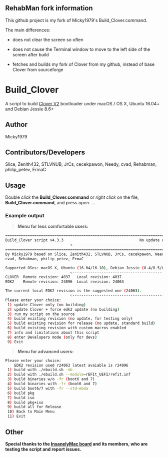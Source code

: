 ## RehabMan fork information

This github project is my fork of Micky1979's Build_Clover.command.

The main differences:

- does not clear the screen so often

- does not cause the Terminal window to move to the left side of the screen after build

- fetches and builds my fork of Clover from my github, instead of base Clover from sourceforge


# Build_Clover
A script to build [Clover V2](https://sourceforge.net/p/cloverefiboot/code/HEAD/tree) bootloader under macOS / OS X, Ubuntu 16.04+ and Debian Jessie 8.6+

## Author
Micky1979

## Contributors/Developers
Slice, Zenith432, STLVNUB, JrCs, cecekpawon, Needy, cvad, Rehabman, philip_petev, ErmaC

## Usage
Double _click_ the **Build_Clover.command** or _right click_ on the file, **Build_Clover.command**, and press _open_.
...

### Example output
>**Menu for less comfortable users:**

``` bash
================================================================================
Build_Clover script v4.3.3                                  No update available.
                             <--------------------------------------------------
================================================================================
By Micky1979 based on Slice, Zenith432, STLVNUB, JrCs, cecekpawon, Needy,
cvad, Rehabman, philip_petev, ErmaC

Supported OSes: macOS X, Ubuntu (16.04/16.10), Debian Jessie (8.4/8.5/8.6/8.7)
                             <--------------------------------------------------
CLOVER	Remote revision: 4037	Local revision: 4037
EDK2	Remote revision: 24096	Local revision: 24063

The current local EDK2 revision is the suggested one (24063).
                             <--------------------------------------------------
Please enter your choice:
 1) update Clover only (no building)
 2) update Clover + force edk2 update (no building)
 3) run my script on the source
 4) build existing revision (no update, for testing only)
 5) build existing revision for release (no update, standard build)
 6) build existing revision with custom macros enabled
 7) info and limitations about this script
 8) enter Developers mode (only for devs)
 9) Exit
```
>**Menu for advanced users:**

``` bash
Please enter your choice:
    EDK2 revision used r24063 latest avaiable is r24096
 1) build with ./ebuild.sh -nb
 2) build with ./ebuild.sh --module=rEFIt_UEFI/refit.inf
 3) build binaries w/o -fr (boot6 and 7)
 4) build binaries with -fr (boot6 and 7)
 5) build boot6/7 with -fr --std-ebda
 6) build pkg
 7) build iso
 8) build pkg+iso
 9) build all for Release
 10) Back to Main Menu
 11) Exit
```
## Other
**Special thanks to the [InsanelyMac board](http://www.insanelymac.com/forum/topic/313240-build-clovercommand-another-script-to-build-standard-clover-or-customized/) and its members, who are testing the script and report issues.**

